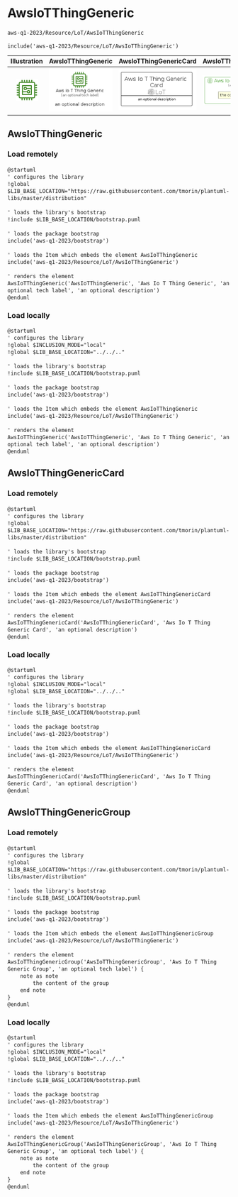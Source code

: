 # AwsIoTThingGeneric


```text
aws-q1-2023/Resource/LoT/AwsIoTThingGeneric
```

```text
include('aws-q1-2023/Resource/LoT/AwsIoTThingGeneric')
```



| Illustration | AwsIoTThingGeneric | AwsIoTThingGenericCard | AwsIoTThingGenericGroup |
| :---: | :---: | :---: | :---: |
| ![illustration for Illustration](../../../aws-q1-2023/Resource/LoT/AwsIoTThingGeneric.png) | ![illustration for AwsIoTThingGeneric](../../../aws-q1-2023/Resource/LoT/AwsIoTThingGeneric.Local.png) | ![illustration for AwsIoTThingGenericCard](../../../aws-q1-2023/Resource/LoT/AwsIoTThingGenericCard.Local.png) | ![illustration for AwsIoTThingGenericGroup](../../../aws-q1-2023/Resource/LoT/AwsIoTThingGenericGroup.Local.png) |




## AwsIoTThingGeneric

### Load remotely
```plantuml
@startuml
' configures the library
!global $LIB_BASE_LOCATION="https://raw.githubusercontent.com/tmorin/plantuml-libs/master/distribution"

' loads the library's bootstrap
!include $LIB_BASE_LOCATION/bootstrap.puml

' loads the package bootstrap
include('aws-q1-2023/bootstrap')

' loads the Item which embeds the element AwsIoTThingGeneric
include('aws-q1-2023/Resource/LoT/AwsIoTThingGeneric')

' renders the element
AwsIoTThingGeneric('AwsIoTThingGeneric', 'Aws Io T Thing Generic', 'an optional tech label', 'an optional description')
@enduml
```

### Load locally
```plantuml
@startuml
' configures the library
!global $INCLUSION_MODE="local"
!global $LIB_BASE_LOCATION="../../.."

' loads the library's bootstrap
!include $LIB_BASE_LOCATION/bootstrap.puml

' loads the package bootstrap
include('aws-q1-2023/bootstrap')

' loads the Item which embeds the element AwsIoTThingGeneric
include('aws-q1-2023/Resource/LoT/AwsIoTThingGeneric')

' renders the element
AwsIoTThingGeneric('AwsIoTThingGeneric', 'Aws Io T Thing Generic', 'an optional tech label', 'an optional description')
@enduml
```

## AwsIoTThingGenericCard

### Load remotely
```plantuml
@startuml
' configures the library
!global $LIB_BASE_LOCATION="https://raw.githubusercontent.com/tmorin/plantuml-libs/master/distribution"

' loads the library's bootstrap
!include $LIB_BASE_LOCATION/bootstrap.puml

' loads the package bootstrap
include('aws-q1-2023/bootstrap')

' loads the Item which embeds the element AwsIoTThingGenericCard
include('aws-q1-2023/Resource/LoT/AwsIoTThingGeneric')

' renders the element
AwsIoTThingGenericCard('AwsIoTThingGenericCard', 'Aws Io T Thing Generic Card', 'an optional description')
@enduml
```

### Load locally
```plantuml
@startuml
' configures the library
!global $INCLUSION_MODE="local"
!global $LIB_BASE_LOCATION="../../.."

' loads the library's bootstrap
!include $LIB_BASE_LOCATION/bootstrap.puml

' loads the package bootstrap
include('aws-q1-2023/bootstrap')

' loads the Item which embeds the element AwsIoTThingGenericCard
include('aws-q1-2023/Resource/LoT/AwsIoTThingGeneric')

' renders the element
AwsIoTThingGenericCard('AwsIoTThingGenericCard', 'Aws Io T Thing Generic Card', 'an optional description')
@enduml
```

## AwsIoTThingGenericGroup

### Load remotely
```plantuml
@startuml
' configures the library
!global $LIB_BASE_LOCATION="https://raw.githubusercontent.com/tmorin/plantuml-libs/master/distribution"

' loads the library's bootstrap
!include $LIB_BASE_LOCATION/bootstrap.puml

' loads the package bootstrap
include('aws-q1-2023/bootstrap')

' loads the Item which embeds the element AwsIoTThingGenericGroup
include('aws-q1-2023/Resource/LoT/AwsIoTThingGeneric')

' renders the element
AwsIoTThingGenericGroup('AwsIoTThingGenericGroup', 'Aws Io T Thing Generic Group', 'an optional tech label') {
    note as note
        the content of the group
    end note
}
@enduml
```

### Load locally
```plantuml
@startuml
' configures the library
!global $INCLUSION_MODE="local"
!global $LIB_BASE_LOCATION="../../.."

' loads the library's bootstrap
!include $LIB_BASE_LOCATION/bootstrap.puml

' loads the package bootstrap
include('aws-q1-2023/bootstrap')

' loads the Item which embeds the element AwsIoTThingGenericGroup
include('aws-q1-2023/Resource/LoT/AwsIoTThingGeneric')

' renders the element
AwsIoTThingGenericGroup('AwsIoTThingGenericGroup', 'Aws Io T Thing Generic Group', 'an optional tech label') {
    note as note
        the content of the group
    end note
}
@enduml
```

